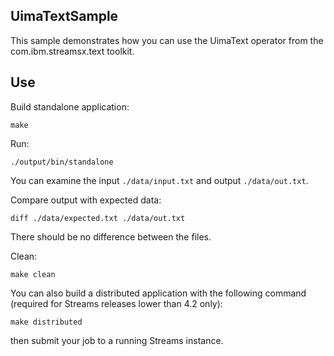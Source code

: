 ## UimaTextSample

This sample demonstrates how you can use the UimaText operator from the com.ibm.streamsx.text toolkit.

## Use

Build standalone application:

`make`

Run:

`./output/bin/standalone`

You can examine the input `./data/input.txt` and output `./data/out.txt`.

Compare output with expected data:

`diff ./data/expected.txt ./data/out.txt`

There should be no difference between the files.

Clean:

`make clean`

You can also build a distributed application with the following command (required for Streams releases lower than 4.2 only):

`make distributed`

then submit your job to a running Streams instance.
